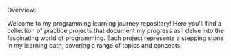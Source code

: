 Overview:

Welcome to my programming learning journey repository! Here you'll find a collection of practice projects that document my progress as I delve into the fascinating world of programming. Each project represents a stepping stone in my learning path, covering a range of topics and concepts.


